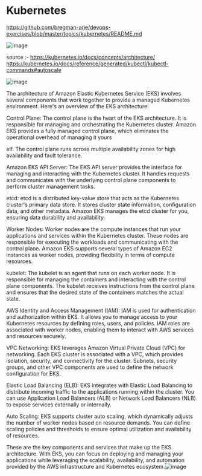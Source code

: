 # Kubernetes


https://github.com/bregman-arie/devops-exercises/blob/master/topics/kubernetes/README.md



![image](https://github.com/bowale01/Kubernetes/assets/37187773/1b3dac71-1a04-4751-938c-69c55b205585)

source :- https://kubernetes.io/docs/concepts/architecture/    
          https://kubernetes.io/docs/reference/generated/kubectl/kubectl-commands#autoscale


![image](https://github.com/user-attachments/assets/4f66e891-4a15-4589-bf87-95ba75df2f5c)



The architecture of Amazon Elastic Kubernetes Service (EKS) involves several components that work together to provide a managed Kubernetes environment. Here's an overview of the EKS architecture:

 Control Plane:
The control plane is the heart of the EKS architecture. It is responsible for managing and orchestrating the Kubernetes cluster. Amazon EKS provides a fully managed control plane, which eliminates the operational overhead of managing it yours

elf. The control plane runs across multiple availability zones for high availability and fault tolerance.

Amazon EKS API Server:
The EKS API server provides the interface for managing and interacting with the Kubernetes cluster. It handles requests and communicates with the underlying control plane components to perform cluster management tasks.

etcd:
etcd is a distributed key-value store that acts as the Kubernetes cluster's primary data store. It stores cluster state information, configuration data, and other metadata. Amazon EKS manages the etcd cluster for you, ensuring data durability and availability.

Worker Nodes:
Worker nodes are the compute instances that run your applications and services within the Kubernetes cluster. These nodes are responsible for executing the workloads and communicating with the control plane. Amazon EKS supports several types of Amazon EC2 instances as worker nodes, providing flexibility in terms of compute resources.

kubelet:
The kubelet is an agent that runs on each worker node. It is responsible for managing the containers and interacting with the control plane components. The kubelet receives instructions from the control plane and ensures that the desired state of the containers matches the actual state.

AWS Identity and Access Management (IAM):
IAM is used for authentication and authorization within EKS. It allows you to manage access to your Kubernetes resources by defining roles, users, and policies. IAM roles are associated with worker nodes, enabling them to interact with AWS services and resources securely.

VPC Networking:
EKS leverages Amazon Virtual Private Cloud (VPC) for networking. Each EKS cluster is associated with a VPC, which provides isolation, security, and connectivity for the cluster. Subnets, security groups, and other VPC components are used to define the network configuration for EKS.

Elastic Load Balancing (ELB):
EKS integrates with Elastic Load Balancing to distribute incoming traffic to the applications running within the cluster. You can use Application Load Balancers (ALB) or Network Load Balancers (NLB) to expose services externally or internally.

Auto Scaling:
EKS supports cluster auto scaling, which dynamically adjusts the number of worker nodes based on resource demands. You can define scaling policies and thresholds to ensure optimal utilization and availability of resources.

These are the key components and services that make up the EKS architecture. With EKS, you can focus on deploying and managing your applications while leveraging the scalability, availability, and automation provided by the AWS infrastructure and Kubernetes ecosystem.![image](https://github.com/user-attachments/assets/61126b96-b117-41c9-bfa2-46d0422b971a)

